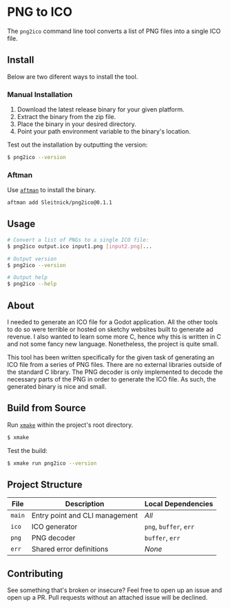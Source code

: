 # PNG to ICO

The `png2ico` command line tool converts a list of PNG files into a single ICO file.

## Install
Below are two diferent ways to install the tool.
### Manual Installation
1. Download the latest release binary for your given platform.
1. Extract the binary from the zip file.
1. Place the binary in your desired directory.
1. Point your path environment variable to the binary's location.

Test out the installation by outputting the version:
```sh
$ png2ico --version
```

### Aftman
Use [`aftman`](https://github.com/LPGhatguy/aftman) to install the binary.
```sh
aftman add Sleitnick/png2ico@0.1.1
```

## Usage
```sh
# Convert a list of PNGs to a single ICO file:
$ png2ico output.ico input1.png [input2.png]...

# Output version
$ png2ico --version

# Output help
$ png2ico --help
```

## About
I needed to generate an ICO file for a Godot application. All the other tools to do so were terrible or hosted on sketchy websites built to generate ad revenue. I also wanted to learn some more C, hence why this is written in C and not some fancy new language. Nonetheless, the project is quite small.

This tool has been written specifically for the given task of generating an ICO file from a series of PNG files. There are no external libraries outside of the standard C library. The PNG decoder is only implemented to decode the necessary parts of the PNG in order to generate the ICO file. As such, the generated binary is nice and small.

## Build from Source
Run [`xmake`](https://xmake.io/) within the project's root directory.
```sh
$ xmake
```

Test the build:
```sh
$ xmake run png2ico --version
```

## Project Structure
| File | Description | Local Dependencies |
| ---- | ----------- | ------------ |
| `main` | Entry point and CLI management | _All_ |
| `ico` | ICO generator | `png`, `buffer`, `err` |
| `png` | PNG decoder | `buffer`, `err` |
| `err` | Shared error definitions | _None_ |

## Contributing
See something that's broken or insecure? Feel free to open up an issue and open up a PR. Pull requests without an attached issue will be declined.
